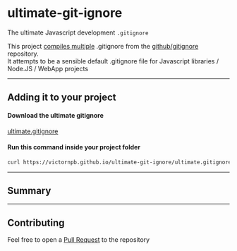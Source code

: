  ultimate-git-ignore
======================
The ultimate Javascript development `.gitignore`


This project [compiles multiple][template] .gitignore from the [github/gitignore][github-gitignore] repository.  
It attempts to be a sensible default .gitignore file for Javascript libraries / Node.JS / WebApp projects


----
## Adding it to your project

#### Download the ultimate gitignore
[ultimate.gitignore](download)

#### Run this command inside your project folder
```sh
curl https://victornpb.github.io/ultimate-git-ignore/ultimate.gitignore > .gitignore
```

-----

## Summary

<!--SUMMARY-->
<!--END-->

-----

## Contributing

Feel free to open a [Pull Request][pr] to the repository


 [download]: <https://victornpb.github.io/ultimate-git-ignore/ultimate.gitignore>
 [github-gitignore]: <https://github.com/github/gitignore>
 [template]: <https://github.com/victornpb/ultimate-git-ignore/blob/main/_template.txt> 
 [exclude]: <https://github.com/victornpb/ultimate-git-ignore/blob/main/_exclude.txt> 
 [pr]: <https://github.com/victornpb/ultimate-git-ignore/pulls>
 
